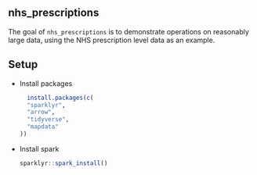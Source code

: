 
<!-- README.md is generated from README.Rmd. Please edit that file -->

## nhs\_prescriptions

<!-- badges: start -->

<!-- badges: end -->

The goal of `nhs_prescriptions` is to demonstrate operations on
reasonably large data, using the NHS prescription level data as an
example.

## Setup

  - Install packages
    
    ``` r
      install.packages(c(
      "sparklyr",
      "arrow",
      "tidyverse",
      "mapdata"
    ))
    ```

  - Install spark
    
    ``` r
    sparklyr::spark_install()
    ```
